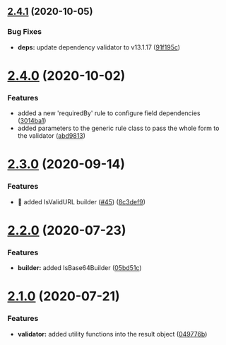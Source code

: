 ## [2.4.1](https://github.com/ziccardi/json-data-validator/compare/2.4.0...2.4.1) (2020-10-05)


### Bug Fixes

* **deps:** update dependency validator to v13.1.17 ([91f195c](https://github.com/ziccardi/json-data-validator/commit/91f195c35d7ff72ecb781790a3ad46003fd6f46e))



# [2.4.0](https://github.com/ziccardi/json-data-validator/compare/2.3.0...2.4.0) (2020-10-02)


### Features

* added a new 'requiredBy' rule to configure field dependencies ([3014ba1](https://github.com/ziccardi/json-data-validator/commit/3014ba18a73e0f4d386704e36c2c438a60270035))
* added parameters to the generic rule class to pass the whole form to the validator ([abd9813](https://github.com/ziccardi/json-data-validator/commit/abd98139d52a8ee609284ea46e5047b7cc017bec))



# [2.3.0](https://github.com/ziccardi/json-data-validator/compare/2.2.0...2.3.0) (2020-09-14)


### Features

* 🎸 added IsValidURL builder ([#45](https://github.com/ziccardi/json-data-validator/issues/45)) ([8c3def9](https://github.com/ziccardi/json-data-validator/commit/8c3def977bee429be46ccc268e207596e71c2093))



# [2.2.0](https://github.com/ziccardi/json-data-validator/compare/2.1.0...2.2.0) (2020-07-23)


### Features

* **builder:** added IsBase64Builder ([05bd51c](https://github.com/ziccardi/json-data-validator/commit/05bd51ce2d4eb1f8979bf38ce9f3d0f876f03b62))



# [2.1.0](https://github.com/ziccardi/json-data-validator/compare/2.0.1...2.1.0) (2020-07-21)


### Features

* **validator:** added utility functions into the result object ([049776b](https://github.com/ziccardi/json-data-validator/commit/049776bbff502c04fb79c8fb9cfc2f9b3552fb31))



